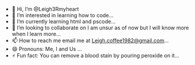 - 👋 Hi, I’m @Leigh3Rmyheart
- 👀 I’m interested in learning how to code...
- 🌱 I’m currently learning html and pscode...
- 💞️ I’m looking to collaborate on I am unsur as of now but I will know more when I learn more...
- 📫 How to reach me email me at Leigh.coffee1982@gmail.com...
- 😄 Pronouns: Me, I and Us ...
- ⚡ Fun fact: You can remove a blood stain by pouring peroxide on it...

<!---
Leigh3Rmyheart/Leigh3Rmyheart is a ✨ special ✨ repository because its `README.md` (this file) appears on your GitHub profile.
You can click the Preview link to take a look at your changes.
--->
